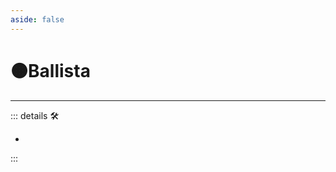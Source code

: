 ```yaml
---
aside: false
---
```

# 🟠<motor>Ballista</motor>

---

<!-- =================================================== -->
<!-- =================================================== -->
<!-- =================================================== -->
<!-- =================================================== -->
<!-- =================================================== -->
::: details 🛠

-

:::
